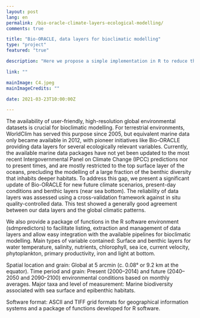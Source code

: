 ```yaml
---
layout: post
lang: en
permalink: /bio-oracle-climate-layers-ecological-modelling/
comments: true

title: "Bio-ORACLE, data layers for bioclimatic modelling"
type: "project"
featured: "true"

description: "Here we propose a simple implementation in R to reduce the negative effect of spatial autocorrelation in Species Distribution Modelling effect of spatial autocorrelation."

link: ""

mainImage: C4.jpeg
mainImageCredits: ""

date: 2021-03-23T10:00:00Z

---
```


The availability of user-friendly, high-resolution global environmental datasets is crucial for bioclimatic modelling. For terrestrial environments, WorldClim has served this purpose since 2005, but equivalent marine data only became available in 2012, with pioneer initiatives like Bio-ORACLE providing data layers for several ecologically relevant variables. Currently, the available marine data packages have not yet been updated to the most recent Intergovernmental Panel on Climate Change (IPCC) predictions nor to present times, and are mostly restricted to the top surface layer of the oceans, precluding the modelling of a large fraction of the benthic diversity that inhabits deeper habitats. To address this gap, we present a significant update of Bio-ORACLE for new future climate scenarios, present-day conditions and benthic layers (near sea bottom). The reliability of data layers was assessed using a cross-validation framework against in situ quality-controlled data. This test showed a generally good agreement between our data layers and the global climatic patterns.

We also provide a package of functions in the R software environment (sdmpredictors) to facilitate listing, extraction and management of data layers and allow easy integration with the available pipelines for bioclimatic modelling. Main types of variable contained: Surface and benthic layers for water temperature, salinity, nutrients, chlorophyll, sea ice, current velocity, phytoplankton, primary productivity, iron and light at bottom.

Spatial location and grain: Global at 5 arcmin (c. 0.08° or 9.2 km at the equator). Time period and grain: Present (2000–2014) and future (2040–2050 and 2090–2100) environmental conditions based on monthly averages. Major taxa and level of measurement: Marine biodiversity associated with sea surface and epibenthic habitats.

Software format: ASCII and TIFF grid formats for geographical information systems and a package of functions developed for R software.

